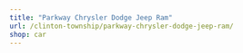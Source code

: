 ```yaml
---
title: "Parkway Chrysler Dodge Jeep Ram"
url: /clinton-township/parkway-chrysler-dodge-jeep-ram/
shop: car
---
```

